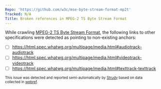 ```yaml
---
Repo: 'https://github.com/w3c/mse-byte-stream-format-mp2t'
Tracked: N/A
Title: Broken references in MPEG-2 TS Byte Stream Format
---
```


While crawling [MPEG-2 TS Byte Stream Format](https://w3c.github.io/mse-byte-stream-format-mp2t/), the following links to other specifications were detected as pointing to non-existing anchors:
* [ ] https://html.spec.whatwg.org/multipage/media.html#audiotrack-audiotrack
* [ ] https://html.spec.whatwg.org/multipage/media.html#videotrack-videotrack
* [ ] https://html.spec.whatwg.org/multipage/media.html#texttrack-texttrack

<sub>This issue was detected and reported semi-automatically by [Strudy](https://github.com/w3c/strudy/) based on data collected in [webref](https://github.com/w3c/webref/).</sub>
